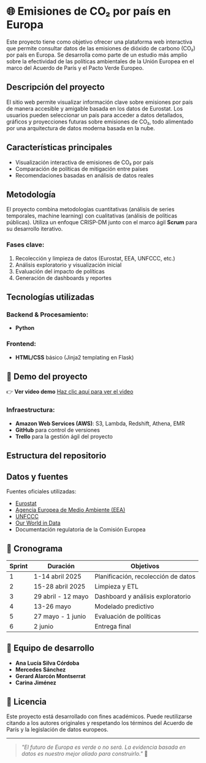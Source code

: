 # 🌐 Emisiones de CO₂ por país en Europa

Este proyecto tiene como objetivo ofrecer una plataforma web interactiva que permite consultar datos de las emisiones de dióxido de carbono (CO₂) por país en Europa. Se desarrolla como parte de un estudio más amplio sobre la efectividad de las políticas ambientales de la Unión Europea en el marco del Acuerdo de París y el Pacto Verde Europeo.

## Descripción del proyecto

El sitio web permite visualizar información clave sobre emisiones por país de manera accesible y amigable basada en los datos de Eurostat. Los usuarios pueden seleccionar un país para acceder a datos detallados, gráficos y proyecciones futuras sobre emisiones de CO₂, todo alimentado por una arquitectura de datos moderna basada en la nube.

##  Características principales

- Visualización interactiva de emisiones de CO₂ por país
- Comparación de políticas de mitigación entre países
- Recomendaciones basadas en análisis de datos reales

## Metodología

El proyecto combina metodologías cuantitativas (análisis de series temporales, machine learning) con cualitativas (análisis de políticas públicas). Utiliza un enfoque CRISP-DM junto con el marco ágil **Scrum** para su desarrollo iterativo.

### Fases clave:
1. Recolección y limpieza de datos (Eurostat, EEA, UNFCCC, etc.)
2. Análisis exploratorio y visualización inicial
3. Evaluación del impacto de políticas
4. Generación de dashboards y reportes

## Tecnologías utilizadas

### Backend & Procesamiento:
- **Python**
### Frontend:
- **HTML/CSS** básico (Jinja2 templating en Flask)

## 🎥 Demo del proyecto

👉 **Ver video demo**
[Haz clic aquí para ver el video](static/img/demo.mp4)





### Infraestructura:
- **Amazon Web Services (AWS)**: S3, Lambda, Redshift, Athena, EMR
- **GitHub** para control de versiones
- **Trello** para la gestión ágil del proyecto

## Estructura del repositorio
## Datos y fuentes

Fuentes oficiales utilizadas:
- [Eurostat](https://ec.europa.eu/eurostat)
- [Agencia Europea de Medio Ambiente (EEA)](https://www.eea.europa.eu)
- [UNFCCC](https://unfccc.int)
- [Our World in Data](https://ourworldindata.org/)
- Documentación regulatoria de la Comisión Europea

## 📅 Cronograma

| Sprint | Duración         | Objetivos |
|--------|------------------|-----------|
| 1      | 1-14 abril 2025  | Planificación, recolección de datos |
| 2      | 15-28 abril 2025 | Limpieza y ETL |
| 3      | 29 abril - 12 mayo | Dashboard y análisis exploratorio |
| 4      | 13-26 mayo       | Modelado predictivo |
| 5      | 27 mayo - 1 junio| Evaluación de políticas |
| 6      | 2 junio          | Entrega final |

## 👥 Equipo de desarrollo

- **Ana Lucía Silva Córdoba** 
- **Mercedes Sánchez** 
- **Gerard Alarcón Montserrat** 
- **Carina Jiménez** 

## 🧾 Licencia

Este proyecto está desarrollado con fines académicos. Puede reutilizarse citando a los autores originales y respetando los términos del Acuerdo de París y la legislación de datos europeos.

---

> _"El futuro de Europa es verde o no será. La evidencia basada en datos es nuestro mejor aliado para construirlo."_ 🌱

